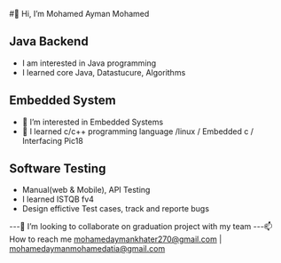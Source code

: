 #👋 Hi, I’m Mohamed Ayman Mohamed
## Java Backend
- I am interested in Java programming
- I learned core Java, Datastucure, Algorithms
## Embedded System
- 👀 I’m interested in Embedded Systems
- 🌱 I learned c/c++ programming language /linux / Embedded c / Interfacing Pic18 
## Software Testing
-   Manual(web & Mobile), API Testing
-   I learned ISTQB fv4
-   Design effictive Test cases, track and reporte bugs
 
---💞️ I’m looking to collaborate on graduation project with my team 
---📫 How to reach me mohamedaymankhater270@gmail.com | mohamedaymanmohamedatia@gmail.com

<!---
MohamedAyman23/MohamedAyman23 is a ✨ special ✨ repository because its `README.md` (this file) appears on your GitHub profile.
You can click the Preview link to take a look at your changes.
--->
